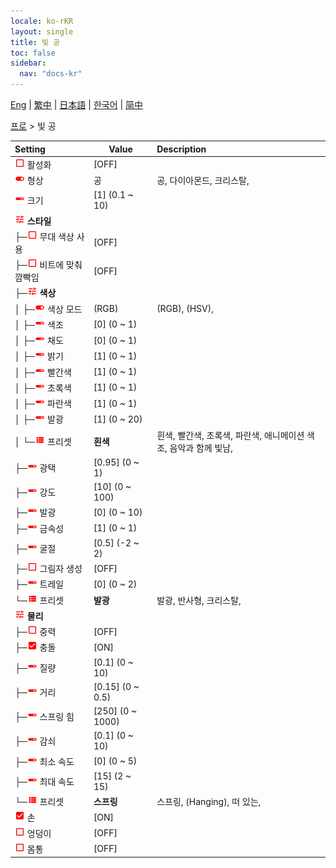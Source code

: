 ```yaml
---
locale: ko-rKR
layout: single
title: 빛 공
toc: false
sidebar:
  nav: "docs-kr"
---
```

[Eng](/dancexr/menu/2025.4/actor/light_ball) | [繁中](/tw/dancexr/menu/2025.4/actor/light_ball) | [日本語](/jp/dancexr/menu/2025.4/actor/light_ball) | [한국어](/kr/dancexr/menu/2025.4/actor/light_ball) | [简中](/zh/dancexr/menu/2025.4/actor/light_ball)

[프로](../menu#프로) > 빛 공



| Setting | Value | Description |
| :--- | --- | :--- |
| <img src="/images/icon/ic_check_off.png" alt="check off icon"/> 활성화</nobr>| [OFF] | 
| <img src="/images/icon/ic_toggle_on.png" alt="toggle on icon"/> 형상</nobr>| 공 | 공, 다이아몬드, 크리스탈, 
| <img src="/images/icon/ic_slider.png" alt="slider icon"/> 크기</nobr>| [1] (0.1 ~ 10) | 
| <img src="/images/icon/ic_tune.png" alt="tune icon"/> <b>스타일</b></nobr>| | 
| ├─<img src="/images/icon/ic_check_off.png" alt="check off icon"/> 무대 색상 사용</nobr>| [OFF] | 
| ├─<img src="/images/icon/ic_check_off.png" alt="check off icon"/> 비트에 맞춰 깜빡임</nobr>| [OFF] | 
| ├─<img src="/images/icon/ic_tune.png" alt="tune icon"/> <b>색상</b></nobr>| | 
| │ ├─<img src="/images/icon/ic_toggle_on.png" alt="toggle on icon"/> 색상 모드</nobr>| (RGB) | (RGB), (HSV), 
| │ ├─<img src="/images/icon/ic_slider.png" alt="slider icon"/> 색조</nobr>| [0] (0 ~ 1) | 
| │ ├─<img src="/images/icon/ic_slider.png" alt="slider icon"/> 채도</nobr>| [0] (0 ~ 1) | 
| │ ├─<img src="/images/icon/ic_slider.png" alt="slider icon"/> 밝기</nobr>| [1] (0 ~ 1) | 
| │ ├─<img src="/images/icon/ic_slider.png" alt="slider icon"/> 빨간색</nobr>| [1] (0 ~ 1) | 
| │ ├─<img src="/images/icon/ic_slider.png" alt="slider icon"/> 초록색</nobr>| [1] (0 ~ 1) | 
| │ ├─<img src="/images/icon/ic_slider.png" alt="slider icon"/> 파란색</nobr>| [1] (0 ~ 1) | 
| │ ├─<img src="/images/icon/ic_slider.png" alt="slider icon"/> 발광</nobr>| [1] (0 ~ 20) | 
| │ └─<img src="/images/icon/ic_list.png" alt="list icon"/> 프리셋</nobr>| **흰색** | 흰색, 빨간색, 초록색, 파란색, 애니메이션 색조, 음악과 함께 빛남,  |
| ├─<img src="/images/icon/ic_slider.png" alt="slider icon"/> 광택</nobr>| [0.95] (0 ~ 1) | 
| ├─<img src="/images/icon/ic_slider.png" alt="slider icon"/> 강도</nobr>| [10] (0 ~ 100) | 
| ├─<img src="/images/icon/ic_slider.png" alt="slider icon"/> 발광</nobr>| [0] (0 ~ 10) | 
| ├─<img src="/images/icon/ic_slider.png" alt="slider icon"/> 금속성</nobr>| [1] (0 ~ 1) | 
| ├─<img src="/images/icon/ic_slider.png" alt="slider icon"/> 굴절</nobr>| [0.5] (-2 ~ 2) | 
| ├─<img src="/images/icon/ic_check_off.png" alt="check off icon"/> 그림자 생성</nobr>| [OFF] | 
| ├─<img src="/images/icon/ic_slider.png" alt="slider icon"/> 트레일</nobr>| [0] (0 ~ 2) | 
| └─<img src="/images/icon/ic_list.png" alt="list icon"/> 프리셋</nobr>| **발광** | 발광, 반사형, 크리스탈,  |
| <img src="/images/icon/ic_tune.png" alt="tune icon"/> <b>물리</b></nobr>| | 
| ├─<img src="/images/icon/ic_check_off.png" alt="check off icon"/> 중력</nobr>| [OFF] | 
| ├─<img src="/images/icon/ic_check_on.png" alt="check on icon"/> 충돌</nobr>| [ON] | 
| ├─<img src="/images/icon/ic_slider.png" alt="slider icon"/> 질량</nobr>| [0.1] (0 ~ 10) | 
| ├─<img src="/images/icon/ic_slider.png" alt="slider icon"/> 거리</nobr>| [0.15] (0 ~ 0.5) | 
| ├─<img src="/images/icon/ic_slider.png" alt="slider icon"/> 스프링 힘</nobr>| [250] (0 ~ 1000) | 
| ├─<img src="/images/icon/ic_slider.png" alt="slider icon"/> 감쇠</nobr>| [0.1] (0 ~ 10) | 
| ├─<img src="/images/icon/ic_slider.png" alt="slider icon"/> 최소 속도</nobr>| [0] (0 ~ 5) | 
| ├─<img src="/images/icon/ic_slider.png" alt="slider icon"/> 최대 속도</nobr>| [15] (2 ~ 15) | 
| └─<img src="/images/icon/ic_list.png" alt="list icon"/> 프리셋</nobr>| **스프링** | 스프링, (Hanging), 떠 있는,  |
| <img src="/images/icon/ic_check_on.png" alt="check on icon"/> 손</nobr>| [ON] | 
| <img src="/images/icon/ic_check_off.png" alt="check off icon"/> 엉덩이</nobr>| [OFF] | 
| <img src="/images/icon/ic_check_off.png" alt="check off icon"/> 몸통</nobr>| [OFF] | 
